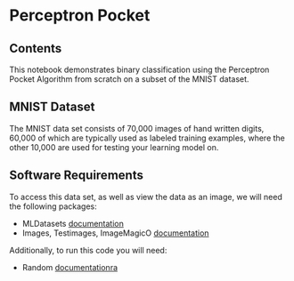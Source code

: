 # Perceptron Pocket
## Contents
This notebook demonstrates binary classification using the Perceptron Pocket Algorithm from scratch on a subset of the MNIST dataset. 

## MNIST Dataset
The MNIST data set consists of 70,000 images of hand written digits, 60,000 of which are typically used as labeled training examples, where the other 10,000 are used for testing your learning model on. 

## Software Requirements
To access this data set, as well as view the data as an image, we will need the following packages:
* MLDatasets [documentation](https://github.com/JuliaML/MLDatasets.jl)
* Images, Testimages, ImageMagicO [documentation](https://juliaimages.org/latest/)

Additionally, to run this code you will need: 
* Random [documentationra](https://docs.julialang.org/en/v1/stdlib/Random/)

